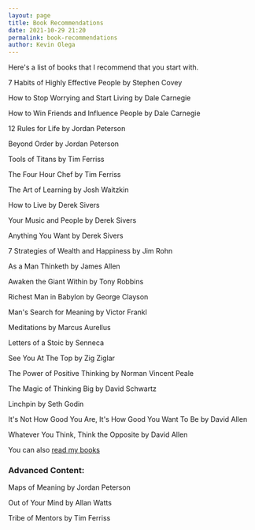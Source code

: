 ```yaml
--- 
layout: page
title: Book Recommendations
date: 2021-10-29 21:20
permalink: book-recommendations 
author: Kevin Olega 
--- 
```

Here's a list of books that I recommend that you start with.

7 Habits of Highly Effective People by Stephen Covey

How to Stop Worrying and Start Living by Dale Carnegie

How to Win Friends and Influence People by Dale Carnegie

12 Rules for Life by Jordan Peterson

Beyond Order by Jordan Peterson

Tools of Titans by Tim Ferriss

The Four Hour Chef by Tim Ferriss

The Art of Learning by Josh Waitzkin

How to Live by Derek Sivers

Your Music and People by Derek Sivers

Anything You Want by Derek Sivers

7 Strategies of Wealth and Happiness by Jim Rohn

As a Man Thinketh by James Allen

Awaken the Giant Within by Tony Robbins

Richest Man in Babylon by George Clayson

Man's Search for Meaning by Victor Frankl

Meditations by Marcus Aurellus

Letters of a Stoic by Senneca

See You At The Top by Zig Ziglar

The Power of Positive Thinking by Norman Vincent Peale

The Magic of Thinking Big by David Schwartz

Linchpin by Seth Godin

It's Not How Good You Are, It's How Good You Want To Be by David Allen

Whatever You Think, Think the Opposite by David Allen

You can also [read my books](https://callcentertrainingtips.com/books)


### Advanced Content:

Maps of Meaning by Jordan Peterson

Out of Your Mind by Allan Watts

Tribe of Mentors by Tim Ferriss


